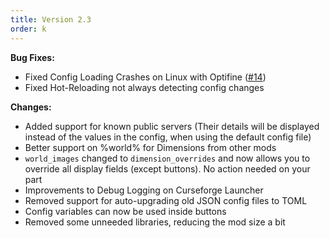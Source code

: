 ```yaml
---
title: Version 2.3
order: k
---
```

**Bug Fixes:**

* Fixed Config Loading Crashes on Linux with Optifine ([#14](https://github.com/hypherionmc/simple-rpc-public/issues/14))
* Fixed Hot-Reloading not always detecting config changes

**Changes:**

* Added support for known public servers (Their details will be displayed instead of the values in the config, when using the default config file)
* Better support on %world% for Dimensions from other mods
* `world_images` changed to `dimension_overrides` and now allows you to override all display fields (except buttons). No action needed on your part
* Improvements to Debug Logging on Curseforge Launcher
* Removed support for auto-upgrading old JSON config files to TOML
* Config variables can now be used inside buttons
* Removed some unneeded libraries, reducing the mod size a bit

